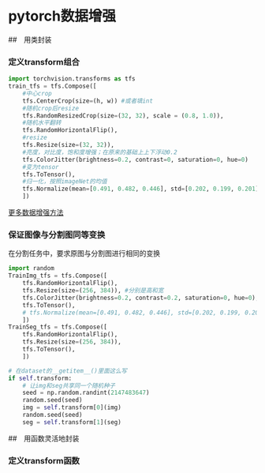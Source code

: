 # pytorch数据增强

##　用类封装
### 定义transform组合
```python
import torchvision.transforms as tfs
train_tfs = tfs.Compose([
	#中心crop
	tfs.CenterCrop(size=(h, w)) #或者填int
	#随机crop后resize
	tfs.RandomResizedCrop(size=(32, 32), scale = (0.8, 1.0)),
	#随机水平翻转
	tfs.RandomHorizontalFlip(),
	#resize
	tfs.Resize(size=(32, 32)),
	#亮度，对比度，饱和度增强；在原来的基础上上下浮动0.2
	tfs.ColorJitter(brightness=0.2, contrast=0, saturation=0, hue=0)
	#变为tensor
    tfs.ToTensor(),
	#归一化，按照imageNet的均值
    tfs.Normalize(mean=[0.491, 0.482, 0.446], std=[0.202, 0.199, 0.201])
    ])
```
[更多数据增强方法](https://blog.csdn.net/u011995719/article/details/85107009)

### 保证图像与分割图同等变换
在分割任务中，要求原图与分割图进行相同的变换
```python
import random
TrainImg_tfs = tfs.Compose([
    tfs.RandomHorizontalFlip(),
    tfs.Resize(size=(256, 384)), #分别是高和宽
    tfs.ColorJitter(brightness=0.2, contrast=0.2, saturation=0, hue=0),
    tfs.ToTensor(),
    # tfs.Normalize(mean=[0.491, 0.482, 0.446], std=[0.202, 0.199, 0.201])
    ])
TrainSeg_tfs = tfs.Compose([
    tfs.RandomHorizontalFlip(),
    tfs.Resize(size=(256, 384)),
    tfs.ToTensor(),
    ])

# 在dataset的__getitem__()里面这么写
if self.transform:
    # 让img和seg共享同一个随机种子
    seed = np.random.randint(2147483647)
    random.seed(seed)
    img = self.transform[0](img)
    random.seed(seed)
    seg = self.transform[1](seg)
```

##　用函数灵活地封装
### 定义transform函数

